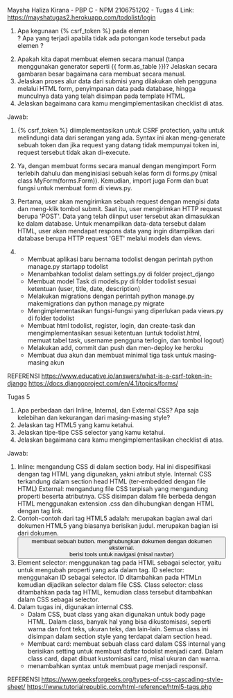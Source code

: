 Maysha Haliza Kirana - PBP C - NPM 2106751202 - Tugas 4
Link: https://mayshatugas2.herokuapp.com/todolist/login

1. Apa kegunaan {% csrf_token %} pada elemen <form>? Apa yang terjadi apabila tidak ada potongan kode tersebut pada elemen <form>?
2. Apakah kita dapat membuat elemen <form> secara manual (tanpa menggunakan generator seperti {{ form.as_table }})? Jelaskan secara gambaran besar bagaimana cara membuat <form> secara manual.
3. Jelaskan proses alur data dari submisi yang dilakukan oleh pengguna melalui HTML form, penyimpanan data pada database, hingga munculnya data yang telah disimpan pada template HTML.
4. Jelaskan bagaimana cara kamu mengimplementasikan checklist di atas.

Jawab:
1. {% csrf_token %} diimplementasikan untuk CSRF protection, yaitu untuk melindungi data dari serangan yang ada. Syntax ini akan meng-generate sebuah token dan jika request yang datang tidak mempunyai token ini, request tersebut tidak akan di-execute.

2. Ya, dengan membuat forms secara manual dengan mengimport Form terlebih dahulu dan menginisiasi sebuah kelas form di forms.py (misal class MyForm(forms.Form)). Kemudian, import juga Form dan buat fungsi untuk membuat form di views.py.

3. Pertama, user akan mengirimkan sebuah request dengan mengisi data dan meng-klik tombol submit. Saat itu, user mengirimkan HTTP request berupa 'POST'. Data yang telah diinput user tersebut akan dimasukkan ke dalam database. Untuk menampilkan data-data tersebut dalam HTML, user akan mendapat respons data yang ingin ditampilkan dari database berupa HTTP request 'GET' melalui models dan views.

4. - Membuat aplikasi baru bernama todolist dengan perintah python manage.py startapp todolist
   - Menambahkan todolist dalam settings.py di folder project_django
   - Membuat model Task di models.py di folder todolist sesuai ketentuan (user, title, date, description)
   - Melakukan migrations dengan perintah python manage.py makemigrations dan python manage.py migrate
   - Mengimplementasikan fungsi-fungsi yang diperlukan pada views.py di folder todolist
   - Membuat html todolist, register, login, dan create-task dan mengimplementasikan sesuai ketentuan (untuk todolist.html, memuat tabel task, username pengguna terlogin, dan tombol logout)
   - Melakukan add, commit dan push dan men-deploy ke heroku
   - Membuat dua akun dan membuat minimal tiga task untuk masing-masing akun

REFERENSI
https://www.educative.io/answers/what-is-a-csrf-token-in-django
https://docs.djangoproject.com/en/4.1/topics/forms/

Tugas 5
1. Apa perbedaan dari Inline, Internal, dan External CSS? Apa saja kelebihan dan kekurangan dari masing-masing style?
2. Jelaskan tag HTML5 yang kamu ketahui.
3. Jelaskan tipe-tipe CSS selector yang kamu ketahui.
4. Jelaskan bagaimana cara kamu mengimplementasikan checklist di atas.

Jawab:
1. Inline: mengandung CSS di dalam section body. Hal ini dispesifikasi dengan tag HTML yang digunakan, yakni atribut style.
   Internal: CSS terkandung dalam section head HTML (ter-embedded dengan file HTML)
   External: mengandung file CSS terpisah yang mengandung properti beserta atributnya. CSS disimpan dalam file berbeda dengan HTML menggunakan extension .css dan dihubungkan dengan HTML dengan tag link.
2. Contoh-contoh dari tag HTML5 adalah:
   <head> merupakan bagian awal dari dokumen HTML5 yang biasanya berisikan judul.
   <body> merupakan bagian isi dari dokumen.
   <button> membuat sebuah button.
   <link> menghubungkan dokumen dengan dokumen eksternal.
   <nav> berisi tools untuk navigasi (misal navbar)
   <audio> menambahkan suara dalam dokumen.
   <video> menambahkan video dalam dokumen.
   <time> merepresentasikan waktu dan/atau tanggal.
   <section> mendefinisikan sebuah section dalam dokumen, misal header dan footer.
3. Element selector: menggunakan tag pada HTML sebagai selector, yaitu untuk mengubah properti yang ada dalam tag.
   ID selector: menggunakan ID sebagai selector. ID ditambahkan pada HTMLn kemudian dijadikan selector dalam file CSS.
   Class selector: class ditambahkan pada tag HTML, kemudian class tersebut ditambahkan dalam CSS sebagai selector.
4. Dalam tugas ini, digunakan internal CSS.
   - Dalam CSS, buat class yang akan digunakan untuk body page HTML. Dalam class, banyak hal yang bisa dikustomisasi, seperti warna dan font teks, ukuran teks, dan lain-lain. Semua class ini disimpan dalam section style yang terdapat dalam section head.
   - Membuat card: membuat sebuah class card dalam CSS internal yang berisikan setting untuk membuat daftar todolist menjadi card. Dalam class card, dapat dibuat kustomisasi card, misal ukuran dan warna.
   - menambahkan syntax <meta name="viewport" content="width=device-width, initial-scale=1.0"> untuk membuat page menjadi responsif.

REFERENSI
https://www.geeksforgeeks.org/types-of-css-cascading-style-sheet/
https://www.tutorialrepublic.com/html-reference/html5-tags.php